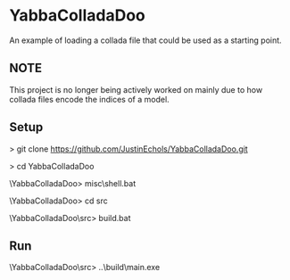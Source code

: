 # YabbaColladaDoo
An example of loading a collada file that could be used as a starting point.

## NOTE
This project is no longer being actively worked on mainly due to how collada files encode the indices of a model.

## Setup
\> git clone https://github.com/JustinEchols/YabbaColladaDoo.git

\> cd YabbaColladaDoo

\YabbaColladaDoo> misc\shell.bat

\YabbaColladaDoo> cd src

\YabbaColladaDoo\src> build.bat

## Run
\YabbaColladaDoo\src> ..\build\main.exe
